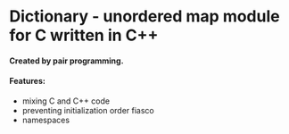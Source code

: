 # Dictionary - unordered map module for C written in C++

#### Created by pair programming.

#### Features:
* mixing C and C++ code
* preventing initialization order fiasco
* namespaces
